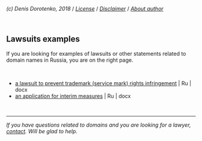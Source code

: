 *(c) Denis Dorotenko, 2018* / *[License](https://github.com/xCounsel/kardamon/blob/master/English/LICENSE.md)* / *[Disclaimer](https://github.com/xCounsel/kardamon/blob/master/English/DISCLAIMER.md)* / *[About author](https://dorotenko.pro/english/)*

<br/>

## Lawsuits examples
If you are looking for examples of lawsuits or other statements related to domain names in Russia, you are on the right page.

<br/>

* [a lawsuit to prevent trademark (service mark) rights infringement](https://cctld.ru/ru/activities/faq/disputs/iz_1.docx) | Ru | docx
* [an application for interim measures](https://cctld.ru/ru/activities/faq/disputs/iz_2.docx) | Ru | docx

<br/>

----
*If you have questions related to domains and you are looking for a lawyer, [contact](http://dorotenko.pro/contact-en/). Will be glad to help.*
